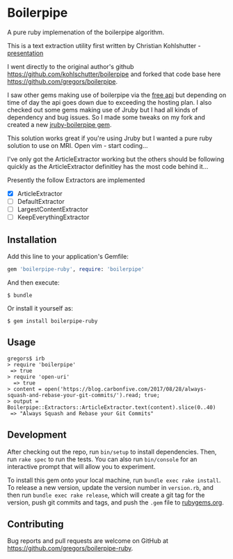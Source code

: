 # Boilerpipe

A pure ruby implemenation of the boilerpipe algorithm.

This is a text extraction utility first written by Christian Kohlshutter - [presentation](http://videolectures.net/wsdm2010_kohlschutter_bdu/)

I went directly to the original author's github https://github.com/kohlschutter/boilerpipe and forked that code base here https://github.com/gregors/boilerpipe.

I saw other gems making use of boilerpipe via the [free api](http://boilerpipe-web.appspot.com) but depending on time of day the api goes down due to exceeding the hosting plan. I also checked out some gems making use of Jruby but I had all kinds of dependency and bug issues. So I made some tweaks on my fork and created a new [jruby-boilerpipe gem](https://rubygems.org/gems/jruby-boilerpipe).

This solution works great if you're using Jruby but I wanted a pure ruby solution to use on MRI. Open vim - start coding...

I've only got the ArticleExtractor working but the others should be following quickly as the ArticleExtractor definitley has the most code behind it...

Presently the follow Extractors are implemented
* [x] ArticleExtractor
* [ ] DefaultExtractor
* [ ] LargestContentExtractor
* [ ] KeepEverythingExtractor

## Installation

Add this line to your application's Gemfile:

```ruby
gem 'boilerpipe-ruby', require: 'boilerpipe'
```

And then execute:

    $ bundle

Or install it yourself as:

    $ gem install boilerpipe-ruby

## Usage

    gregors$ irb
    > require 'boilerpipe'
     => true
    > require 'open-uri'
      => true
    > content = open('https://blog.carbonfive.com/2017/08/28/always-squash-and-rebase-your-git-commits/').read; true;
    > output = Boilerpipe::Extractors::ArticleExtractor.text(content).slice(0..40)
     => "Always Squash and Rebase your Git Commits" 

## Development

After checking out the repo, run `bin/setup` to install dependencies. Then, run `rake spec` to run the tests. You can also run `bin/console` for an interactive prompt that will allow you to experiment.

To install this gem onto your local machine, run `bundle exec rake install`. To release a new version, update the version number in `version.rb`, and then run `bundle exec rake release`, which will create a git tag for the version, push git commits and tags, and push the `.gem` file to [rubygems.org](https://rubygems.org).

## Contributing

Bug reports and pull requests are welcome on GitHub at https://github.com/gregors/boilerpipe-ruby.

